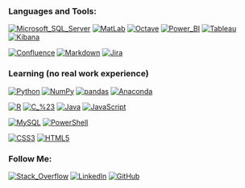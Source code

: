 ### Languages and Tools:
[![Microsoft_SQL_Server](https://img.shields.io/badge/-Microsoft_SQL_Server-cc2927?style=for-the-badge&logo=microsoft-sql-server&logoColor=FFFFFF)](#)
[![MatLab](https://img.shields.io/badge/-MatLab-0076A8?style=for-the-badge&logo=mathworks&logoColor=FFFFFF)](#)
[![Octave](https://img.shields.io/badge/-Octave-0790c0?style=for-the-badge&logo=octave&logoColor=FFFFFF)](#)
[![Power_BI](https://img.shields.io/badge/-Power_BI-F2C811?style=for-the-badge&logo=Power-BI&logoColor=000000)](#)
[![Tableau](https://img.shields.io/badge/-Tableau-E97627?style=for-the-badge&logo=tableau&logoColor=FFFFFF)](#)
[![Kibana](https://img.shields.io/badge/-Kibana-005571?style=for-the-badge&logo=kibana&logoColor=FFFFFF)](#)

[![Confluence](https://img.shields.io/badge/-Confluence-172B4D?style=for-the-badge&logo=Confluence&logoColor=FFFFFF)](#)
[![Markdown](https://img.shields.io/badge/-Markdown-000000?style=for-the-badge&logo=Markdown&logoColor=FFFFFF)](#)
[![Jira](https://img.shields.io/badge/-Jira-3776AB?style=for-the-badge&logo=Jira&logoColor=FFFFFF)](#)

### Learning (no real work experience)
[![Python](https://img.shields.io/badge/-Python-3776AB?style=for-the-badge&logo=Python&logoColor=FFFFFF)](#)
[![NumPy](https://img.shields.io/badge/-NumPy-013243?style=for-the-badge&logo=NumPy&logoColor=FFFFFF)](#)
[![pandas](https://img.shields.io/badge/-pandas-150458?style=for-the-badge&logo=pandas&logoColor=FFFFFF)](#)
[![Anaconda](https://img.shields.io/badge/-Anaconda-44A833?style=for-the-badge&logo=Anaconda&logoColor=FFFFFF)](#)

[![R](https://img.shields.io/badge/-R-276DC3?style=for-the-badge&logo=R&logoColor=FFFFFF)](#)
[![C_%23](https://img.shields.io/badge/-C_%23-239120?style=for-the-badge&logo=C-Sharp&logoColor=FFFFFF)](#)
[![Java](https://img.shields.io/badge/-Java-007396?style=for-the-badge&logo=Java&logoColor=FFFFFF)](#)
[![JavaScript](https://img.shields.io/badge/-JavaScript-F7DF1E?style=for-the-badge&logo=JavaScript&logoColor=000000)](#)

[![MySQL](https://img.shields.io/badge/-MySQL-4479A1?style=for-the-badge&logo=MySQL&logoColor=FFFFFF)](#)
[![PowerShell](https://img.shields.io/badge/-PowerShell-5391fe?style=for-the-badge&logo=PowerShell&logoColor=FFFFFF)](#)

[![CSS3](https://img.shields.io/badge/-CSS3-1572B6?style=for-the-badge&logo=CSS3&logoColor=FFFFFF)](#)
[![HTML5](https://img.shields.io/badge/-HTML5-E34F26?style=for-the-badge&logo=HTML5&logoColor=FFFFFF)](#)

 <!--![Looker](https://img.shields.io/badge/-Looker-4285F4?style=for-the-badge&logo=Looker&logoColor=FFFFFF)
 -->
### Follow Me:
[![Stack_Overflow](https://img.shields.io/badge/-Stack_Overflow-F58025?style=for-the-badge&logo=Stack-Overflow&logoColor=FFFFFF)](https://stackoverflow.com/users/6165594/denis)
[![LinkedIn](https://img.shields.io/badge/-LinkedIn-0A66C2?style=for-the-badge&logo=linkedin&logoColor=FFFFFF)](https://www.linkedin.com/in/denis-sipchenko)
[![GitHub](https://img.shields.io/badge/-GitHub-181717?style=for-the-badge&logo=GitHub&logoColor=FFFFFF)](https://github.com/DenisSipchenko)
